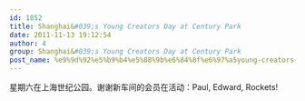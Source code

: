 ```yaml
---
id: 1852
title: Shanghai&#039;s Young Creators Day at Century Park
date: 2011-11-13 19:12:54
author: 4
group: Shanghai&#039;s Young Creators Day at Century Park
post_name: %e9%9d%92%e5%b9%b4%e5%88%9b%e6%84%8f%e6%97%a5young-creators-day
---
```


星期六在上海世纪公园。谢谢新车间的会员在活动：Paul, Edward, Rockets!